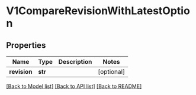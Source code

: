 # V1CompareRevisionWithLatestOption

## Properties
Name | Type | Description | Notes
------------ | ------------- | ------------- | -------------
**revision** | **str** |  | [optional] 

[[Back to Model list]](../vela-client/README.md#documentation-for-models) [[Back to API list]](../vela-client/README.md#documentation-for-api-endpoints) [[Back to README]](../vela-client/README.md)

